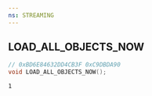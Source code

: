 ```yaml
---
ns: STREAMING
---
```

## LOAD_ALL_OBJECTS_NOW

```c
// 0xBD6E84632DD4CB3F 0xC9DBDA90
void LOAD_ALL_OBJECTS_NOW();
```

```
1  
```

